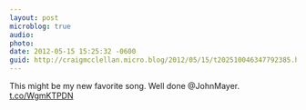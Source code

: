 ```yaml
---
layout: post
microblog: true
audio: 
photo: 
date: 2012-05-15 15:25:32 -0600
guid: http://craigmcclellan.micro.blog/2012/05/15/t202510046347792385.html
---
```

This might be my new favorite song. Well done @JohnMayer. [t.co/WgmKTPDN](http://t.co/WgmKTPDN)
